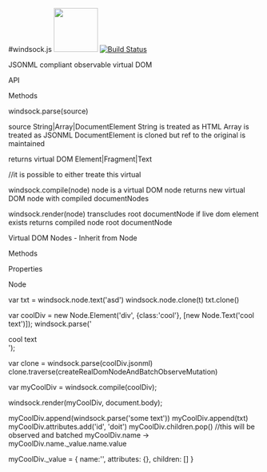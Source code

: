 #windsock.js <img width="88" src="https://raw.githubusercontent.com/bsawyer/windsock-artwork/master/windsock_2x.png">
[![Build Status](https://travis-ci.org/bsawyer/windsock.svg)](https://travis-ci.org/bsawyer/windsock)

JSONML compliant observable virtual DOM

API

Methods

windsock.parse(source)

source String|Array|DocumentElement
String is treated as HTML
Array is treated as JSONML
DocumentElement is cloned but ref to the original is maintained

returns virtual DOM Element|Fragment|Text

//it is possible to either treate this virtual

windsock.compile(node)
node is a virtual DOM node
returns new virtual DOM node with compiled documentNodes

windsock.render(node)
transcludes root documentNode if live dom element exists
returns compiled node root documentNode

Virtual DOM Nodes - Inherit from Node

Methods

Properties

Node

var txt = windsock.node.text('asd')
windsock.node.clone(t)
txt.clone()

var coolDiv = new Node.Element('div', {class:'cool'}, [new Node.Text('cool text')]);
              windsock.parse('<div class="cool">cool text</div>');

var clone = windsock.parse(coolDiv.jsonml)
clone.traverse(createRealDomNodeAndBatchObserveMutation)

var myCoolDiv = windsock.compile(coolDiv);

windsock.render(myCoolDiv, document.body);

myCoolDiv.append(windsock.parse('some text'))
myCoolDiv.append(txt)
myCoolDiv.attributes.add('id', 'doit')
myCoolDiv.children.pop() //this will be observed and batched
myCoolDiv.name -> myCoolDiv.name._value.name.value

myCoolDiv._value = {
    name:'',
    attributes: {},
    children: []
}

